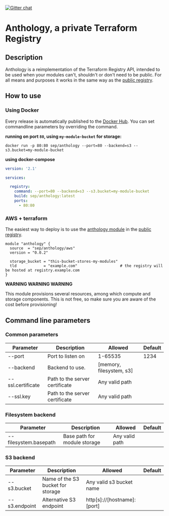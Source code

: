 [![Gitter chat](https://badges.gitter.im/anthology-registry/community.png)](https://gitter.im/anthology-registry/community)

# Anthology, a private Terraform Registry

## Description

Anthology is a reimplementation of the Terraform Registry API, intended to be used when your modules can't, shouldn't
or don't need to be public. For all means and purposes it works in the same way as the [public registry][terraform-registry].


## How to use

### Using Docker

Every release is automatically published to the [Docker Hub][docker-hub]. You can set commandline parameters by
overriding the command.

__running on port `80`, using `my-module-bucket` for storage:__

`docker run -p 80:80 sep/anthology --port=80 --backend=s3 --s3.bucket=my-module-bucket`

__using docker-compose__
```yaml
version: '2.1'

services:

  registry:
    command: --port=80 --backend=s3 --s3.bucket=my-module-bucket
    build: sep/anthology:latest
    ports:
      - 80:80
```

### AWS + terraform

The easiest way to deploy is to use the [anthology module][anthology-module] in the [public registry][terraform-registry].

```hcl
module "anthology" {
  source  = "sep/anthology/aws"
  version = "0.0.2"

  storage_bucket = "this-bucket-stores-my-modules"
  tld            = "example.com"                   # the registry will be hosted at registry.example.com
}

```

__WARNING WARNING WARNING__

This module provisions several resources, among which compute and storage components. This is not free, so make sure you
are aware of the cost before provisioning!


## Command line parameters

### Common parameters
| Parameter             | Description                       | Allowed                  | Default |
| --------------------- | --------------------------------- | ------------------------ | ------- |
| --port                | Port to listen on                 | 1-65535                  | 1234    |
| --backend             | Backend to use.                   | [memory, filesystem, s3] |         |
| --ssl.certificate     | Path to the server certificate    | Any valid path           |         |
| --ssl.key             | Path to the server certificate    | Any valid path           |         |

### Filesystem backend
| Parameter             | Description                       | Allowed                  | Default |
| --------------------- | --------------------------------- | ------------------------ | ------- |
| --filesystem.basepath | Base path for module storage      | Any valid path           |         |

### S3 backend
| Parameter             | Description                       | Allowed                    | Default |
| --------------------- | --------------------------------- | -------------------------- | ------- |
| --s3.bucket           | Name of the S3 bucket for storage | Any valid s3 bucket name   |         |
| --s3.endpoint         | Alternative S3 endpoint           | http[s]://[hostname]:[port]|         |

[terraform-registry]: https://registry.terraform.io/
[anthology-module]: https://registry.terraform.io/modules/sep/anthology/aws/
[docker-hub]: https://hub.docker.com/r/sep/anthology/
